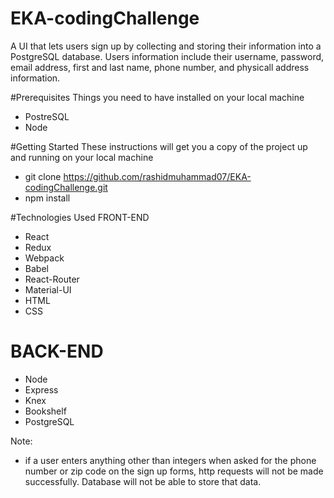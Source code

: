 # EKA-codingChallenge
A UI that lets users sign up by collecting and storing their information into a PostgreSQL database. Users information include their username, password, email address, first and last name, phone number, and physicall address information.  

#Prerequisites
Things you need to have installed on your local machine
- PostreSQL
- Node

#Getting Started
These instructions will get you a copy of the project up and running on your local machine 
- git clone https://github.com/rashidmuhammad07/EKA-codingChallenge.git
- npm install

#Technologies Used
FRONT-END
- React
- Redux
- Webpack
- Babel
- React-Router
- Material-UI
- HTML
- CSS

# BACK-END
- Node
- Express
- Knex
- Bookshelf
- PostgreSQL

Note: 
- if a user enters anything other than integers when asked for the phone number or zip code on the sign up forms, http requests will not be made successfully. Database will not be able to store that data.